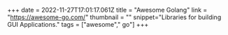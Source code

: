 +++
date = 2022-11-27T17:01:17.061Z
title = "Awesome Golang"
link = "https://awesome-go.com/"
thumbnail = ""
snippet="Libraries for building GUI Applications."
tags = ["awesome"," go"]
+++
